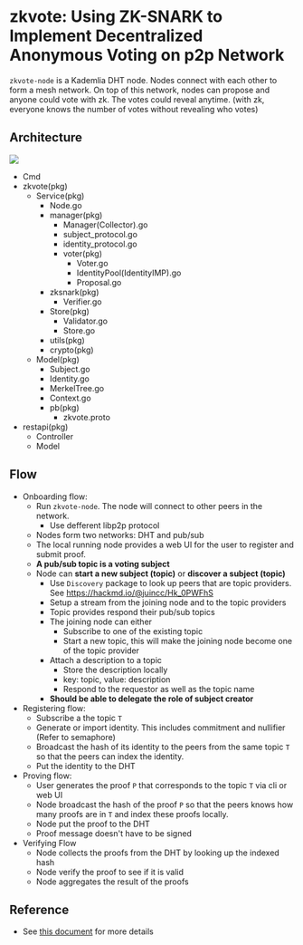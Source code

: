 # zkvote: Using ZK-SNARK to Implement Decentralized Anonymous Voting on p2p Network
`zkvote-node` is a Kademlia DHT node. Nodes connect with each other to form a mesh network. On top of this network, nodes can propose and anyone could vote with zk. The votes could reveal anytime. (with zk, everyone knows the number of votes without revealing who votes)

## Architecture
![](https://i.imgur.com/REKBanK.png)

- Cmd
- zkvote(pkg)
    - Service(pkg)
        - Node.go
        - manager(pkg)
            - Manager(Collector).go
            - subject_protocol.go
            - identity_protocol.go
            - voter(pkg)
                - Voter.go
                - IdentityPool(IdentityIMP).go
                - Proposal.go
        - zksnark(pkg)
            - Verifier.go
        - Store(pkg)
            - Validator.go
            - Store.go
        - utils(pkg)
        - crypto(pkg)
    - Model(pkg)
        - Subject.go
        - Identity.go
        - MerkelTree.go
        - Context.go
        - pb(pkg)
            - zkvote.proto
- restapi(pkg)
    - Controller
    - Model

## Flow
- Onboarding flow:
    - Run `zkvote-node`. The node will connect to other peers in the network.
        - Use defferent libp2p protocol
    - Nodes form two networks: DHT and pub/sub
    - The local running node provides a web UI for the user to register and submit proof.
    - __A pub/sub topic is a voting subject__
    - Node can __start a new subject (topic)__ or __discover a subject (topic)__
        - Use `Discovery` package to look up peers that are topic providers. See https://hackmd.io/@juincc/Hk_0PWFhS
        - Setup a stream from the joining node and to the topic providers
        - Topic provides respond their pub/sub topics
        - The joining node can either
            - Subscribe to one of the existing topic
            - Start a new topic, this will make the joining node become one of the topic provider
        - Attach a description to a topic
            - Store the description locally
            - key: topic, value: description
            - Respond to the requestor as well as the topic name
        - __Should be able to delegate the role of subject creator__
- Registering flow:
    - Subscribe a the topic `T`
    - Generate or import identity. This includes commitment and nullifier (Refer to semaphore)
    - Broadcast the hash of its identity to the peers from the same topic `T` so that the peers can index the identity.
    - Put the identity to the DHT
- Proving flow:
    - User generates the proof `P` that corresponds to the topic `T` via cli or web UI
    - Node broadcast the hash of the proof `P` so that the peers knows how many proofs are in `T` and index these proofs locally.
    - Node put the proof to the DHT
    - Proof message doesn't have to be signed
- Verifying Flow
    - Node collects the proofs from the DHT by looking up the indexed hash
    - Node verify the proof to see if it is valid
    - Node aggregates the result of the proofs

## Reference
- See [this document](https://hackmd.io/@juincc/B1QV5NN5S) for more details
